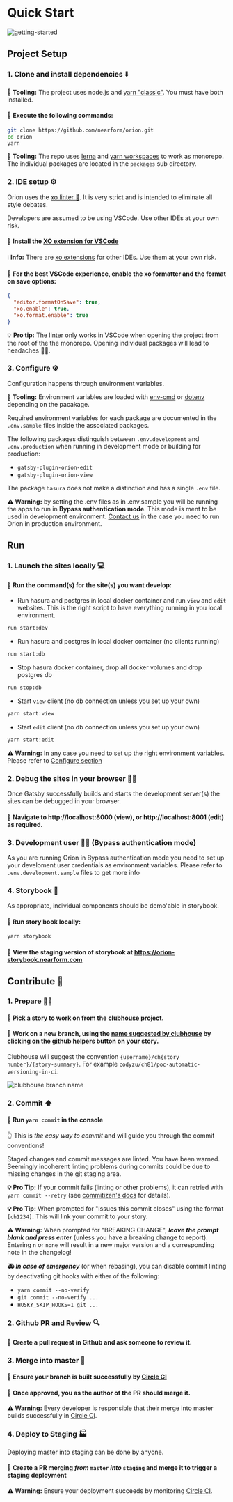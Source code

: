 # Quick Start

![getting-started](../images/getting-started.svg)

## Project Setup

### 1. Clone and install dependencies ⬇️

**🔧 Tooling:** The project uses node.js and [yarn "classic"](https://classic.yarnpkg.com). You must have both installed.

#### 🚀 Execute the following commands:
```bash
git clone https://github.com/nearform/orion.git
cd orion
yarn
```

**🔧 Tooling:** The repo uses [lerna](https://lerna.js.org/) and [yarn workspaces](https://classic.yarnpkg.com/en/docs/workspaces/) to work as monorepo. The individual packages are located in the `packages` sub directory.

### 2. IDE setup ⚙️

Orion uses the [xo linter 🐛](https://github.com/xojs/xo). It is very strict and is intended to eliminate all style debates.

Developers are assumed to be using VSCode. Use other IDEs at your own risk.

#### 🚀 Install the [XO extension for VSCode](https://marketplace.visualstudio.com/items?itemName=samverschueren.linter-xo)

ℹ️ **Info:** There are [xo extensions](https://github.com/xojs/xo#editor-plugins) for other IDEs. Use them at your own risk.

#### 🚀 For the best VSCode experience, enable the xo formatter and the format on save options:

```json
{
  "editor.formatOnSave": true,
  "xo.enable": true,
  "xo.format.enable": true
}
```

💡 **Pro tip:** The linter only works in VSCode when opening the project from the root of the the monorepo. Opening individual packages will lead to headaches 🤕💊.


### 3. Configure ⚙️

Configuration happens through environment variables.

**🔧 Tooling:** Environment variables are loaded with [env-cmd](https://www.npmjs.com/package/env-cmd) or [dotenv](https://www.npmjs.com/package/dotenv) depending on the pacakage.

Required environment variables for each package are documented in the `.env.sample` files inside the associated packages.

The following packages distinguish between `.env.development` and `.env.production` when running in development mode or building for production:
* `gatsby-plugin-orion-edit`
* `gatsby-plugin-orion-view`

The package `hasura` does not make a distinction and has a single `.env` file.

**⚠️ Warning:** by setting the .env files as in .env.sample you will be running the apps to run in **Bypass authentication mode**. This mode is ment to be used in development environment. [Contact us](https://www.nearform.com/contact/) in the case you need to run Orion in production environment.


<!-- #### 🚀 Download the required `.env.development` files *for each package* from [clipperz](https://clipperz.is/app/) (ask a team member for the credentials). Ignore the individual secrets and simply download the attached file and ensure it is saved with the correct name.

![clipperz secrets](../images/clipperz.png) -->

## Run

### 1. Launch the sites locally 💻

#### 🚀 Run the command(s) for the site(s) you want develop:

- Run hasura and postgres in local docker container and run `view` and `edit` websites. 
This is the right script to have everything running in you local environment.
```bash
run start:dev
```
- Run hasura and postgres in local docker container (no clients running)
```bash
run start:db
```
- Stop hasura docker container, drop all docker volumes and drop postgres db
```bash
run stop:db
```
- Start `view` client (no db connection unless you set up your own)
```bash
yarn start:view
```

- Start `edit` client (no db connection unless you set up your own)
```bash
yarn start:edit
```

**⚠️ Warning:** In any case you need to set up the right environment variables. Please refer to [Configure section](#3-configure-%EF%B8%8F)

### 2. Debug the sites in your browser 🚫🐛

Once Gatsby successfully builds and starts the development server(s) the sites can be debugged in your browser.

#### 🚀 Navigate to http://localhost:8000 (view), or http://localhost:8001 (edit) as required.

### 3. Development user 👨👩 (Bypass authentication mode)

As you are running Orion in Bypass authentication mode you need to set up your develoment user credentials as environment variables. Please refer to `.env.development.sample` files to get more info

### 4. Storybook 📖

As appropriate, individual components should be demo'able in storybook.

#### 🚀 Run story book locally:

```bash
yarn storybook
```

#### 🚀 View the staging version of storybook at https://orion-storybook.nearform.com

## Contribute 📝

### 1. Prepare 👨‍🏭

#### 🚀 Pick a story to work on from the [clubhouse project](https://app.clubhouse.io/nearform/stories).

#### 🚀 Work on a new branch, using the [name suggested by clubhouse](https://help.clubhouse.io/hc/en-us/articles/207540323-Using-the-Clubhouse-GitHub-Integration-with-Branches-and-Pull-Requests) by clicking on the github helpers button on your story.

Clubhouse will suggest the convention `{username}/ch{story number}/{story-summary}`. For example `codyzu/ch81/poc-automatic-versioning-in-ci`.

![clubhouse branch name](../images/clubhouse-branch-name.jpg)

### 2. Commit ⬆️

#### 🚀 Run `yarn commit` in the console

👆 This is _the easy way to commit_ and will guide you through the commit conventions!

Staged changes and commit messages are linted. You have been warned. Seemingly incoherent linting problems during commits could be due to missing changes in the git staging area.

**💡 Pro Tip:**  If your commit fails (linting or other problems), it can retried with `yarn commit --retry` (see [commitizen's docs](https://github.com/commitizen/cz-cli#retrying-failed-commits) for details).

**💡 Pro Tip:** When prompted for "Issues this commit closes" using the format `[ch1234]`. This will link your commit to your story.

**⚠️ Warning:** When prompted for "BREAKING CHANGE", **_leave the prompt blank and press enter_** (unless you have a breaking change to report). Entering `n` or `none` will result in a new major version and a corresponding note in the changelog!

**🚑 _In case of emergency_** (or when rebasing), you can disable commit linting by deactivating git hooks with either of the following:

- `yarn commit --no-verify`
- `git commit --no-verify ...`
- `HUSKY_SKIP_HOOKS=1 git ...`

### 2. Github PR and Review 🔍

#### 🚀 Create a pull request in Github and ask someone to review it.

### 3. Merge into master 🔀

#### 🚀 Ensure your branch is built successfully by [Circle CI](https://circleci.com/gh/nearform/workflows/orion)

#### 🚀 Once approved, you as the author of the PR should merge it.

**⚠️ Warning:** Every developer is responsible that their merge into master builds successfully in [Circle CI](https://circleci.com/gh/nearform/workflows/orion).

### 4. Deploy to Staging 🏭

Deploying master into staging can be done by anyone.

#### 🚀 Create a PR merging _from_ `master` _into_ `staging` and merge it to trigger a staging deployment

**⚠️ Warning:** Ensure your deployment succeeds by monitoring [Circle CI](https://circleci.com/gh/nearform/workflows/orion).
